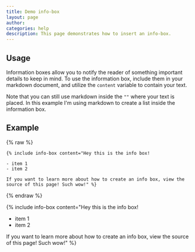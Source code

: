 ```yaml
---
title: Demo info-box
layout: page
author:
categories: help
description: This page demonstrates how to insert an info-box.
---
```


## Usage

Information boxes allow you to notify the reader of something important details to keep in mind. To use the information box, include them in your markdown document, and utilize the `content` variable to contain your text.

Note that you can still use markdown inside the `""` where your text is placed. In this example I'm using markdown to create a list inside the information box.

## Example

{% raw %}
```
{% include info-box content="Hey this is the info box!

- item 1
- item 2

If you want to learn more about how to create an info box, view the source of this page! Such wow!" %}
```
{% endraw %}

{% include info-box content="Hey this is the info box!

- item 1
- item 2

If you want to learn more about how to create an info box, view the source of this page! Such wow!" %}
